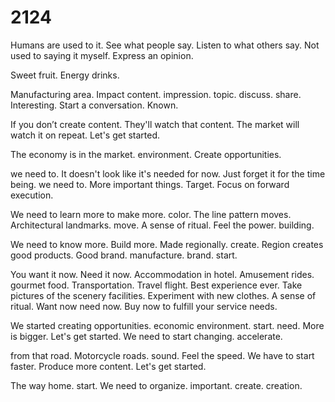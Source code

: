 # 2124

Humans are used to it. See what people say. Listen to what others say. Not used to saying it myself. Express an opinion.

Sweet fruit. Energy drinks.


Manufacturing area. Impact content. impression. topic. discuss. share. Interesting. Start a conversation. Known.


If you don’t create content. They'll watch that content. The market will watch it on repeat. Let's get started.


The economy is in the market. environment. Create opportunities.


we need to. It doesn't look like it's needed for now. Just forget it for the time being. we need to. More important things. Target. Focus on forward execution.


We need to learn more to make more. color. The line pattern moves. Architectural landmarks. move. A sense of ritual. Feel the power. building.



We need to know more. Build more. Made regionally. create. Region creates good products. Good brand. manufacture. brand. start.


You want it now. Need it now. Accommodation in hotel. Amusement rides. gourmet food. Transportation. Travel flight. Best experience ever. Take pictures of the scenery facilities. Experiment with new clothes. A sense of ritual. Want now need now. Buy now to fulfill your service needs.


We started creating opportunities. economic environment. start. need. More is bigger. Let's get started. We need to start changing. accelerate.

from that road. Motorcycle roads. sound. Feel the speed. We have to start faster. Produce more content. Let's get started.

The way home. start. We need to organize. important. create. creation.
